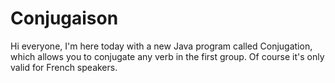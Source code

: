 # Conjugaison
Hi everyone, I'm here today with a new Java program called Conjugation, which allows you to conjugate any verb in the first group. Of course it's only valid for French speakers.
